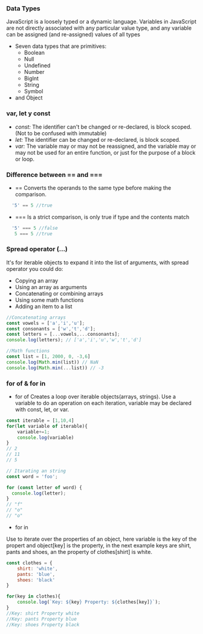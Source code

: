 ### Data Types

JavaScript is a loosely typed or a dynamic language. Variables in JavaScript are not directly associated with any particular value type, and any variable can be assigned (and re-assigned) values of all types

- Seven data types that are primitives:
    - Boolean
    - Null
    - Undefined
    - Number
    - BigInt
    - String
    - Symbol
- and Object

### var, let y const

- _const:_ The identifier can't be changed or re-declared, is block scoped. (Not to be confused with immutable)
- _let:_ The identifier can be changed or re-declared, is block scoped.
- _var:_ The variable may or may not be reassigned, and the variable may or may not be used for an entire function, or just for the purpose of a block or loop.

### Difference between == and ===

- == Converts the operands to the same type before making the comparison.

```javascript
  '5' == 5 //true
```
- ===  Is a strict comparison, is only true if type and the contents match

```javascript
  '5' === 5 //false
   5 === 5 //true
```

### Spread operator (...)

It's for iterable objects to expand it into the list of arguments, with spread operator you could do:

- Copying an array
- Using an array as arguments
- Concatenating or combining arrays
- Using some math functions
- Adding an item to a list

```javascript
//Concatenating arrays
const vowels = ['a','i','u'];
const consonants = ['w','t','d'];
const letters = [...vowels,...consonants];
console.log(letters); // ['a','i','u','w','t','d']

//Math functions
const list = [1, 2000, 0, -3,6]
console.log(Math.min(list)) // NaN
console.log(Math.min(...list)) // -3

```

### for of & for in

- for of 
Creates a loop over iterable objects(arrays, strings). Use a variable to do an operation on each iteration, variable may be declared with const, let, or var.

```javascript
const iterable = [1,10,4]
for(let variable of iterable){
    variable+=1;
    console.log(variable)
}
// 2
// 11
// 5

// Itarating an string
const word = 'foo';

for (const letter of word) {
  console.log(letter);
}
// "f"
// "o"
// "o"
```

- for in

Use to iterate over the properties of an object, here variable is the key of the propert and object[key] is the property, in the next example keys are shirt, pants and shoes, an the property of clothes[shirt] is white.

```javascript
const clothes = {
    shirt: 'white',
    pants: 'blue',
    shoes: 'black'
}

for(key in clothes){
    console.log(`Key: ${key} Property: ${clothes[key]}`);
}
//Key: shirt Property white
//Key: pants Property blue
//Key: shoes Property black

```
